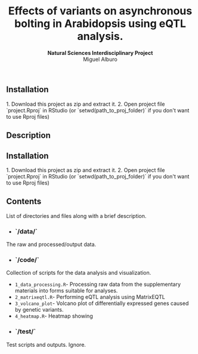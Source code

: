 <h1 align="center">Effects of variants on asynchronous bolting in Arabidopsis using eQTL analysis.</h1>
<p align="center"><strong>Natural Sciences Interdisciplinary Project</strong>
<br>Miguel Alburo</p>
<br/>

<h2>Installation</h2>
1. Download this project as zip and extract it.
2. Open project file `project.Rproj` in RStudio (or `setwd(path_to_proj_folder)` if you don't want to use Rproj files)
<h2>Description</h2>


<h2>Installation</h2>
1. Download this project as zip and extract it.
2. Open project file `project.Rproj` in RStudio (or `setwd(path_to_proj_folder)` if you don't want to use Rproj files)

<h2>Contents</h2>
List of directories and files along with a brief description.

- <h3>`/data/`</h2>
The raw and processed/output data.

- <h3>`/code/`</h2>
Collection of scripts for the data analysis and visualization.
  - `1_data_processing.R`- Processing raw data from the supplementary materials into forms suitable for analyses.
  - `2_matrixeqtl.R`- Performing eQTL analysis using MatrixEQTL 
  - `3_volcano_plot`- Volcano plot of differentially expressed genes caused by genetic variants.
  - `4_heatmap.R`- Heatmap showing 
- <h3>`/test/`</h2>
Test scripts and outputs. Ignore.

